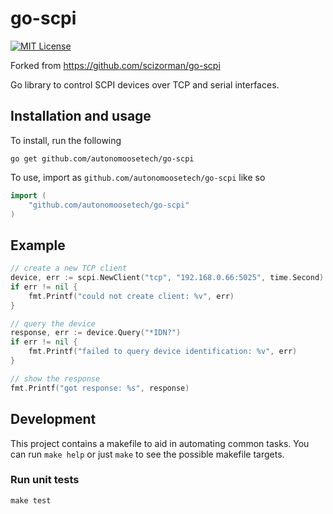 # go-scpi

[![MIT License](http://img.shields.io/badge/license-MIT-blue.svg?style=flat)](LICENSE)

Forked from https://github.com/scizorman/go-scpi

Go library to control SCPI devices over TCP and serial interfaces.

## Installation and usage

To install, run the following

```shell
go get github.com/autonomoosetech/go-scpi
```

To use, import as `github.com/autonomoosetech/go-scpi` like so

```go
import (
	"github.com/autonomoosetech/go-scpi"
)
```

## Example

```go
// create a new TCP client
device, err := scpi.NewClient("tcp", "192.168.0.66:5025", time.Second)
if err != nil {
	fmt.Printf("could not create client: %v", err)
}

// query the device
response, err := device.Query("*IDN?")
if err != nil {
	fmt.Printf("failed to query device identification: %v", err)
}

// show the response
fmt.Printf("got response: %s", response)
```

## Development

This project contains a makefile to aid in automating common tasks. You can run `make help` or just `make` to see the possible makefile targets.

### Run unit tests

```shell
make test
```
